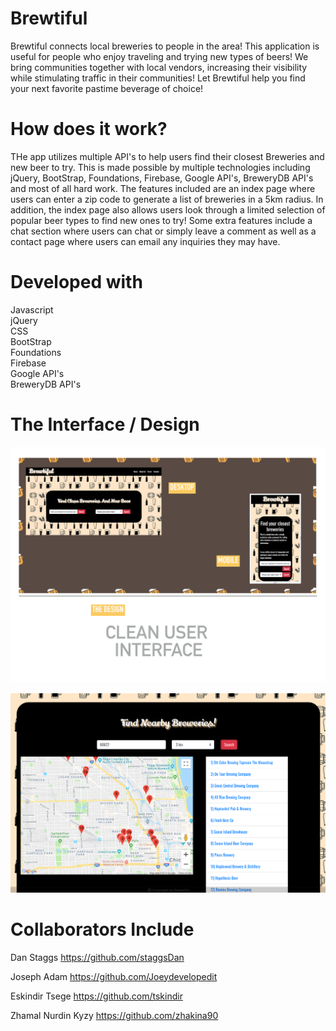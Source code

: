 
# Brewtiful
Brewtiful connects local breweries to people in the area! This application is useful  for people who enjoy traveling and trying new types of beers! We bring communities together with local vendors, increasing their visibility while stimulating traffic in their communities! Let Brewtiful help you find your next favorite pastime beverage of choice!

# How does it work?

THe app utilizes multiple API's to help users find their closest Breweries and new beer to try. This is made possible by multiple technologies including jQuery, BootStrap, Foundations, Firebase, Google API's, BreweryDB API's and most of all hard work. The features included are an index page where users can enter a zip code to generate a list of breweries in a 5km radius. In addition, the index page also allows users look through a limited selection of popular beer types to find new ones to try! Some extra features include a chat section where users can chat or simply leave a comment as well as a contact page where users can email any inquiries they may have.

# Developed with

Javascript<br/>
jQuery<br/>
CSS<br/>
BootStrap<br/>
Foundations<br/>
Firebase<br/>
Google API's<br/>
BreweryDB API's<br/>

# The Interface / Design
 
 ![Design](./assets/images/interfacedesign.png)

 ![Maps Page](./assets/images/Maps.png)
 
 
# Collaborators Include

Dan Staggs
https://github.com/staggsDan

Joseph Adam
https://github.com/Joeydevelopedit

Eskindir Tsege
https://github.com/tskindir

Zhamal Nurdin Kyzy
https://github.com/zhakina90


 






